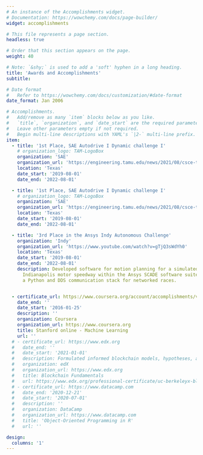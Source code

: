 ```yaml
---
# An instance of the Accomplishments widget.
# Documentation: https://wowchemy.com/docs/page-builder/
widget: accomplishments

# This file represents a page section.
headless: true

# Order that this section appears on the page.
weight: 40

# Note: `&shy;` is used to add a 'soft' hyphen in a long heading.
title: 'Awards and Accomplishments'
subtitle:

# Date format
#   Refer to https://wowchemy.com/docs/customization/#date-format
date_format: Jan 2006

# Accomplishments.
#   Add/remove as many `item` blocks below as you like.
#   `title`, `organization`, and `date_start` are the required parameters.
#   Leave other parameters empty if not required.
#   Begin multi-line descriptions with YAML's `|2-` multi-line prefix.
item:
  - title: '1st Place, SAE Autodrive I Dynamic challenge I'
    # organization_logo: TAM-LogoBox
    organization: 'SAE'
    organization_url: 'https://engineering.tamu.edu/news/2021/08/csce-texas-am-autodrive-challenge-team-wins-first-overall-during-final-competition.html'
    location: 'Texas'
    date_start: '2019-08-01'
    date_end: '2022-08-01'

  - title: '1st Place, SAE Autodrive I Dynamic challenge I'
    # organization_logo: TAM-LogoBox
    organization: 'SAE'
    organization_url: 'https://engineering.tamu.edu/news/2021/08/csce-texas-am-autodrive-challenge-team-wins-first-overall-during-final-competition.html'
    location: 'Texas'
    date_start: '2019-08-01'
    date_end: '2022-08-01'

  - title: '3rd Place in the Ansys Indy Autonomous Challenge'
    organization: 'Indy'
    organization_url: 'https://www.youtube.com/watch?v=gTjQ3sWdYh0'
    location: 'Texas'
    date_start: '2019-08-01'
    date_end: '2022-08-01'
    description: Developed software for motion planning for a simulated race vehicle on the
      Indianapolis motor speedway within the Ansys SCADE software suite, using
      a Python and DDS communication stack for networked races.


  - certificate_url: https://www.coursera.org/account/accomplishments/verify/WV8PYW5CRHPF
    date_end: ''
    date_start: '2016-01-25'
    description: ''
    organization: Coursera
    organization_url: https://www.coursera.org
    title: Stanford online - Machine Learning
    url: ''
  # - certificate_url: https://www.edx.org
  #   date_end: ''
  #   date_start: '2021-01-01'
  #   description: Formulated informed blockchain models, hypotheses, and use cases.
  #   organization: edX
  #   organization_url: https://www.edx.org
  #   title: Blockchain Fundamentals
  #   url: https://www.edx.org/professional-certificate/uc-berkeleyx-blockchain-fundamentals
  # - certificate_url: https://www.datacamp.com
  #   date_end: '2020-12-21'
  #   date_start: '2020-07-01'
  #   description: ''
  #   organization: DataCamp
  #   organization_url: https://www.datacamp.com
  #   title: 'Object-Oriented Programming in R'
  #   url: ''

design:
  columns: '1'
---
```

